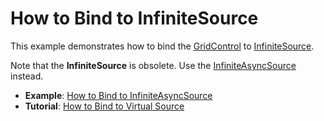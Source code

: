 # How to Bind to InfiniteSource

This example demonstrates how to bind the <a href="https://documentation.devexpress.com/WPF/DevExpress.Xpf.Grid.GridControl.class">GridControl</a> to <a href="https://documentation.devexpress.com/WPF/DevExpress.Xpf.Data.InfiniteSource.class">InfiniteSource</a>.

Note that the **InfiniteSource** is obsolete. Use the <a href="http://docs.devexpress.devx/WPF/DevExpress.Xpf.Data.InfiniteAsyncSource">InfiniteAsyncSource</a> instead. 

* **Example**: <a href="https://github.com/DevExpress-Examples/how-to-bind-to-infiniteasyncsource">How to Bind to InfiniteAsyncSource</a>
* **Tutorial**: <a href="https://documentation.devexpress.com/WPF/120194/Controls-and-Libraries/Data-Grid/Binding-to-Data/Binding-to-any-Data-Source-with-Virtual-Sources/How-to-Bind-to-Virtual-Source">How to Bind to Virtual Source</a>
